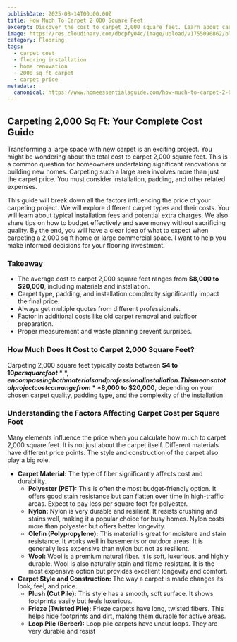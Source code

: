 ```yaml
---
publishDate: 2025-08-14T00:00:00Z
title: How Much To Carpet 2 000 Square Feet
excerpt: Discover the cost to carpet 2,000 square feet. Learn about carpet types, installation fees, and tips to budget for your large flooring project.
image: https://res.cloudinary.com/dbcpfy04c/image/upload/v1755090862/blog_image_1755090861_oacvlc.webp
category: Flooring
tags:
  - carpet cost
  - flooring installation
  - home renovation
  - 2000 sq ft carpet
  - carpet price
metadata:
  canonical: https://www.homeessentialsguide.com/how-much-to-carpet-2-000-square-feet
---
```


## Carpeting 2,000 Sq Ft: Your Complete Cost Guide

Transforming a large space with new carpet is an exciting project. You might be wondering about the total cost to carpet 2,000 square feet. This is a common question for homeowners undertaking significant renovations or building new homes. Carpeting such a large area involves more than just the carpet price. You must consider installation, padding, and other related expenses.

This guide will break down all the factors influencing the price of your carpeting project. We will explore different carpet types and their costs. You will learn about typical installation fees and potential extra charges. We also share tips on how to budget effectively and save money without sacrificing quality. By the end, you will have a clear idea of what to expect when carpeting a 2,000 sq ft home or large commercial space. I want to help you make informed decisions for your flooring investment.

### Takeaway

*   The average cost to carpet 2,000 square feet ranges from **$8,000 to $20,000**, including materials and installation.
*   Carpet type, padding, and installation complexity significantly impact the final price.
*   Always get multiple quotes from different professionals.
*   Factor in additional costs like old carpet removal and subfloor preparation.
*   Proper measurement and waste planning prevent surprises.

### How Much Does It Cost to Carpet 2,000 Square Feet?

Carpeting 2,000 square feet typically costs between **$4 to $10 per square foot**, encompassing both materials and professional installation. This means a total project cost can range from **$8,000 to $20,000**, depending on your chosen carpet quality, padding type, and the complexity of the installation.

### Understanding the Factors Affecting Carpet Cost per Square Foot

Many elements influence the price when you calculate how much to carpet 2,000 square feet. It is not just about the carpet itself. Different materials have different price points. The style and construction of the carpet also play a big role.

*   **Carpet Material:** The type of fiber significantly affects cost and durability.
    *   **Polyester (PET):** This is often the most budget-friendly option. It offers good stain resistance but can flatten over time in high-traffic areas. Expect to pay less per square foot for polyester.
    *   **Nylon:** Nylon is very durable and resilient. It resists crushing and stains well, making it a popular choice for busy homes. Nylon costs more than polyester but offers better longevity.
    *   **Olefin (Polypropylene):** This material is great for moisture and stain resistance. It works well in basements or outdoor areas. It is generally less expensive than nylon but not as resilient.
    *   **Wool:** Wool is a premium natural fiber. It is soft, luxurious, and highly durable. Wool is also naturally stain and flame-resistant. It is the most expensive option but provides excellent longevity and comfort.
*   **Carpet Style and Construction:** The way a carpet is made changes its look, feel, and price.
    *   **Plush (Cut Pile):** This style has a smooth, soft surface. It shows footprints easily but feels luxurious.
    *   **Frieze (Twisted Pile):** Frieze carpets have long, twisted fibers. This helps hide footprints and dirt, making them durable for active areas.
    *   **Loop Pile (Berber):** Loop pile carpets have uncut loops. They are very durable and resist